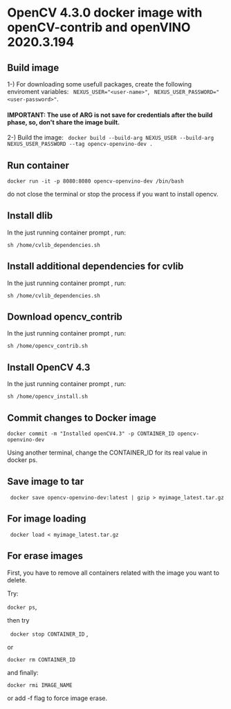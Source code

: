 # OpenCV 4.3.0 docker image with openCV-contrib and openVINO 2020.3.194

## Build image
1-) For downloading some usefull packages, create the following enviroment variables:
` NEXUS_USER="<user-name>"`,
` NEXUS_USER_PASSWORD="<user-password>"`.
#### IMPORTANT: The use of ARG is not save for credentials after the build phase, so, don't share the image built.

2-) Build the image:
` docker build --build-arg NEXUS_USER --build-arg NEXUS_USER_PASSWORD --tag opencv-openvino-dev .`

## Run container

`docker run -it -p 8080:8080 opencv-openvino-dev /bin/bash`

do not close the terminal or stop the process if you want to install opencv.

## Install dlib 

In the just running container prompt , run:

`sh /home/cvlib_dependencies.sh `

## Install additional dependencies for cvlib

In the just running container prompt , run:

`sh /home/cvlib_dependencies.sh `

## Download opencv_contrib

In the just running container prompt , run:

` sh /home/opencv_contrib.sh `

## Install OpenCV 4.3

In the just running container prompt , run:

`sh /home/opencv_install.sh `


## Commit changes to Docker image 

`docker commit -m "Installed openCV4.3" -p CONTAINER_ID opencv-openvino-dev`

Using another terminal, change the CONTAINER_ID for its real value in docker ps.



## Save image to tar 

` docker save opencv-openvino-dev:latest | gzip > myimage_latest.tar.gz` 



## For image loading

` docker load < myimage_latest.tar.gz` 



## For erase images

First, you have to remove all containers related with the image you want to delete.

Try:

 `docker ps`,

then try

` docker stop CONTAINER_ID` ,

or 

`docker rm CONTAINER_ID`

and finally:

`docker rmi IMAGE_NAME` 

or add -f flag to force image erase.